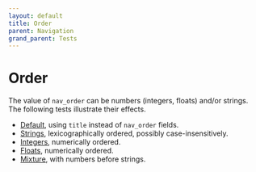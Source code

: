 ```yaml
---
layout: default
title: Order
parent: Navigation
grand_parent: Tests
---
```


# Order

The value of `nav_order` can be numbers (integers, floats) and/or strings. The following tests illustrate their effects.

- [Default](default/), using `title` instead of `nav_order` fields.
- [Strings](strings/), lexicographically ordered, possibly case-insensitively.
- [Integers](integers/), numerically ordered.
- [Floats](floats/), numerically ordered.
- [Mixture](mixture/), with numbers before strings.
